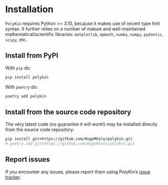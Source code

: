 # Installation

`PolyKin` requires Python >= 3.10, because it makes use of recent type hint syntax. It further
relies on a number of mature and well-maintained mathematical/scientific libraries:
`matplotlib`, `mpmath`, `numba`, `numpy`, `pydantic`, `scipy`, etc.

## Install from PyPI

With `pip` do:

```bash
pip install polykin
```

With `poetry` do:
```bash
poetry add polykin
```

## Install from the source code repository

The very latest code (no guarantee it will work!) may be installed directly from the source
code repository:
```bash
pip install git+https://github.com/HugoMVale/polykin.git
# poetry add git+https://github.com/HugoMVale/polykin.git
```

## Report issues

If you encounter any issues, please report them using PolyKin’s
[issue tracker](https://github.com/HugoMVale/polykin/issues).
